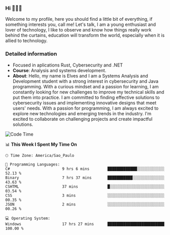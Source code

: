 


### Hi 🙋🏽‍♂️

Welcome to my profile, here you should find a little bit of everything, if something interests you, call me! Let's talk,
I am a young enthusiast and lover of technology, I like to observe and know how things really work behind the curtains, 
education will transform the world, especially when it is allied to technology.

### Detailed information
* Focused in aplications Rust, Cybersecurity and .NET
* **Course**: Analysis and systems development.
* **About**: Hello, my name is Elves and I am a Systems Analysis and Development student with a strong interest in cybersecurity and Java programming. With a curious mindset and a passion for learning, I am constantly looking for new challenges to improve my technical skills and put them into practice. I am committed to finding effective solutions to cybersecurity issues and implementing innovative designs that meet users' needs. With a passion for programming, I am always excited to explore new technologies and emerging trends in the industry. I'm excited to collaborate on challenging projects and create impactful solutions.

<!--START_SECTION:waka-->
![Code Time](http://img.shields.io/badge/Code%20Time-268%20hrs%2027%20mins-blue)

📊 **This Week I Spent My Time On** 

```text
🕑︎ Time Zone: America/Sao_Paulo

💬 Programming Languages: 
C#                       9 hrs 6 mins        █████████████░░░░░░░░░░░░   52.13 % 
Binary                   7 hrs 37 mins       ███████████░░░░░░░░░░░░░░   43.63 % 
CSHTML                   37 mins             █░░░░░░░░░░░░░░░░░░░░░░░░   03.54 % 
CSS                      3 mins              ░░░░░░░░░░░░░░░░░░░░░░░░░   00.35 % 
JSON                     2 mins              ░░░░░░░░░░░░░░░░░░░░░░░░░   00.26 % 

💻 Operating System: 
Windows                  17 hrs 27 mins      █████████████████████████   100.00 % 
```


<!--END_SECTION:waka-->


